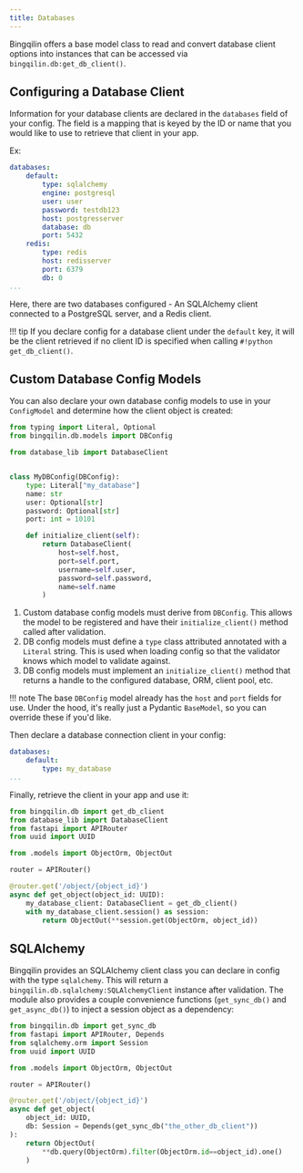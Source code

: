 ```yaml
---
title: Databases
---
```


Bingqilin offers a base model class to read and convert database client options into instances that can be accessed via `bingqilin.db:get_db_client()`.

## Configuring a Database Client

Information for your database clients are declared in the `databases` field of your config. The field is a mapping that is keyed by the ID or name that you would like to use to retrieve that client in your app.

Ex:

```yaml title="config.yaml"
databases:
    default:
        type: sqlalchemy
        engine: postgresql
        user: user
        password: testdb123
        host: postgresserver
        database: db
        port: 5432
    redis:
        type: redis
        host: redisserver
        port: 6379
        db: 0
...
```

Here, there are two databases configured - An SQLAlchemy client connected to a PostgreSQL server, and a Redis client.

!!! tip
    If you declare config for a database client under the `default` key, it will be the client retrieved if no client ID is specified when calling `#!python get_db_client()`.

## Custom Database Config Models

You can also declare your own database config models to use in your `ConfigModel` and determine how the client object is created:

```py
from typing import Literal, Optional
from bingqilin.db.models import DBConfig

from database_lib import DatabaseClient


class MyDBConfig(DBConfig):
    type: Literal["my_database"]
    name: str
    user: Optional[str]
    password: Optional[str]
    port: int = 10101

    def initialize_client(self):
        return DatabaseClient(
            host=self.host, 
            port=self.port, 
            username=self.user, 
            password=self.password, 
            name=self.name
        )
```

1. Custom database config models must derive from `DBConfig`. This allows the model to be registered and have their `initialize_client()` method called after validation.
2. DB config models must define a `type` class attributed annotated with a `Literal` string. This is used when loading config so that the validator knows which model to validate against.
3. DB config models must implement an `initialize_client()` method that returns a handle to the configured database, ORM, client pool, etc.

!!! note
    The base `DBConfig` model already has the `host` and `port` fields for use. Under the hood, it's really just a Pydantic `BaseModel`, so you can override these if you'd like.

Then declare a database connection client in your config:

```yaml title="config.yaml"
databases:
    default:
        type: my_database
...
```

Finally, retrieve the client in your app and use it:

```py hl_lines="1 12"
from bingqilin.db import get_db_client
from database_lib import DatabaseClient
from fastapi import APIRouter
from uuid import UUID

from .models import ObjectOrm, ObjectOut

router = APIRouter()

@router.get('/object/{object_id}')
async def get_object(object_id: UUID):
    my_database_client: DatabaseClient = get_db_client()
    with my_database_client.session() as session:
        return ObjectOut(**session.get(ObjectOrm, object_id))
```

## SQLAlchemy

Bingqilin provides an SQLAlchemy client class you can declare in config with the type `sqlalchemy`. This will return a `bingqilin.db.sqlalchemy:SQLAlchemyClient` instance after validation. The module also provides a couple convenience functions (`get_sync_db()` and `get_async_db()`) to inject a session object as a dependency:

```py hl_lines="1 13 16"
from bingqilin.db import get_sync_db
from fastapi import APIRouter, Depends
from sqlalchemy.orm import Session
from uuid import UUID

from .models import ObjectOrm, ObjectOut

router = APIRouter()

@router.get('/object/{object_id}')
async def get_object(
    object_id: UUID, 
    db: Session = Depends(get_sync_db("the_other_db_client"))
):
    return ObjectOut(
        **db.query(ObjectOrm).filter(ObjectOrm.id==object_id).one()
    )
```